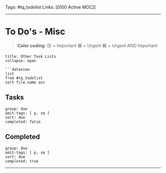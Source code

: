 Tags: #tq_todolist
Links: [[000 Active MOC]]
___
# To Do's - Misc
> **Color coding:**
> 🟨 = Important
> 🟥 = Urgent
> 🟪 = Urgent AND Important

```ad-info
title: Other Task Lists
collapse: open

```dataview
list
from #tq_todolist
sort file.name asc
```
## Tasks
```tq
group: due
omit-tags: [ p, sm ]
sort: due
completed: false

```
## Completed
```tq
group: due
omit-tags: [ p, sm ]
sort: due
completed: true

```
___